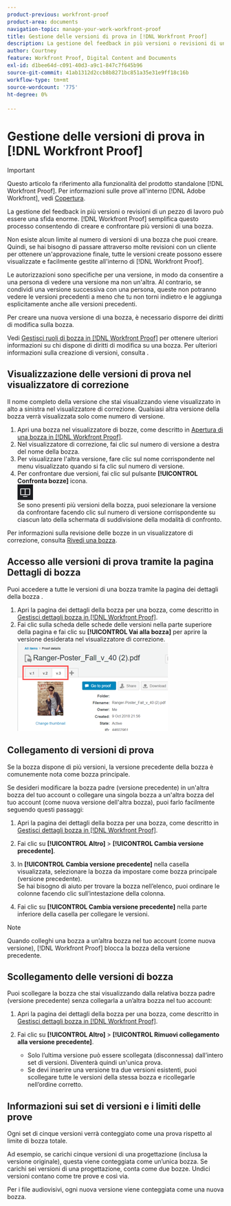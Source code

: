 ```yaml
---
product-previous: workfront-proof
product-area: documents
navigation-topic: manage-your-work-workfront-proof
title: Gestione delle versioni di prova in [!DNL Workfront Proof]
description: La gestione del feedback in più versioni o revisioni di un pezzo di lavoro può essere una sfida enorme. [!DNL Workfront Proof] semplifica questo processo consentendo di creare e confrontare più versioni di una bozza.
author: Courtney
feature: Workfront Proof, Digital Content and Documents
exl-id: d1bee64d-c091-40d3-a9c1-847c7f645b96
source-git-commit: 41ab1312d2ccb8b8271bc851a35e31e9ff18c16b
workflow-type: tm+mt
source-wordcount: '775'
ht-degree: 0%

---
```


# Gestione delle versioni di prova in [!DNL Workfront Proof]

>[!IMPORTANT]
>
>Questo articolo fa riferimento alla funzionalità del prodotto standalone [!DNL Workfront Proof]. Per informazioni sulle prove all&#39;interno [!DNL Adobe Workfront], vedi [Copertura](../../../review-and-approve-work/proofing/proofing.md).

La gestione del feedback in più versioni o revisioni di un pezzo di lavoro può essere una sfida enorme. [!DNL Workfront Proof] semplifica questo processo consentendo di creare e confrontare più versioni di una bozza.

Non esiste alcun limite al numero di versioni di una bozza che puoi creare. Quindi, se hai bisogno di passare attraverso molte revisioni con un cliente per ottenere un&#39;approvazione finale, tutte le versioni create possono essere visualizzate e facilmente gestite all&#39;interno di [!DNL Workfront Proof].

Le autorizzazioni sono specifiche per una versione, in modo da consentire a una persona di vedere una versione ma non un&#39;altra. Al contrario, se condividi una versione successiva con una persona, queste non potranno vedere le versioni precedenti a meno che tu non torni indietro e le aggiunga esplicitamente anche alle versioni precedenti.

Per creare una nuova versione di una bozza, è necessario disporre dei diritti di modifica sulla bozza.

Vedi [Gestisci ruoli di bozza in [!DNL Workfront Proof]](../../../workfront-proof/wp-work-proofsfiles/share-proofs-and-files/manage-proof-roles.md) per ottenere ulteriori informazioni su chi dispone di diritti di modifica su una bozza. Per ulteriori informazioni sulla creazione di versioni, consulta .

## Visualizzazione delle versioni di prova nel visualizzatore di correzione

Il nome completo della versione che stai visualizzando viene visualizzato in alto a sinistra nel visualizzatore di correzione. Qualsiasi altra versione della bozza verrà visualizzata solo come numero di versione.

1. Apri una bozza nel visualizzatore di bozze, come descritto in [Apertura di una bozza in [!DNL Workfront Proof]](../../../workfront-proof/wp-work-proofsfiles/review-proofs-wpv/open-proof.md).
1. Nel visualizzatore di correzione, fai clic sul numero di versione a destra del nome della bozza.
1. Per visualizzare l&#39;altra versione, fare clic sul nome corrispondente nel menu visualizzato quando si fa clic sul numero di versione.
1. Per confrontare due versioni, fai clic sul pulsante **[!UICONTROL Confronta bozze]** icona.\
   ![Compare_Proofs_button.png](assets/compare-proofs-button.png)\
   Se sono presenti più versioni della bozza, puoi selezionare la versione da confrontare facendo clic sul numero di versione corrispondente su ciascun lato della schermata di suddivisione della modalità di confronto.

Per informazioni sulla revisione delle bozze in un visualizzatore di correzione, consulta [Rivedi una bozza](../../../review-and-approve-work/proofing/reviewing-proofs-within-workfront/review-a-proof/review-a-proof.md).

## Accesso alle versioni di prova tramite la pagina Dettagli di bozza

Puoi accedere a tutte le versioni di una bozza tramite la pagina dei dettagli della bozza .

1. Apri la pagina dei dettagli della bozza per una bozza, come descritto in [Gestisci dettagli bozza in [!DNL Workfront Proof]](../../../workfront-proof/wp-work-proofsfiles/manage-your-work/manage-proof-details.md).
1. Fai clic sulla scheda delle schede delle versioni nella parte superiore della pagina e fai clic su **[!UICONTROL Vai alla bozza]** per aprire la versione desiderata nel visualizzatore di correzione.\
   ![Version_tabs_on_Proof_Details_page.png](assets/version-tabs-on-proof-details-page-350x205.png)

## Collegamento di versioni di prova

Se la bozza dispone di più versioni, la versione precedente della bozza è comunemente nota come bozza principale.

Se desideri modificare la bozza padre (versione precedente) in un&#39;altra bozza del tuo account o collegare una singola bozza a un&#39;altra bozza del tuo account (come nuova versione dell&#39;altra bozza), puoi farlo facilmente seguendo questi passaggi:

1. Apri la pagina dei dettagli della bozza per una bozza, come descritto in [Gestisci dettagli bozza in [!DNL Workfront Proof]](../../../workfront-proof/wp-work-proofsfiles/manage-your-work/manage-proof-details.md).
1. Fai clic su **[!UICONTROL Altro]** > **[!UICONTROL Cambia versione precedente]**.

1. In **[!UICONTROL Cambia versione precedente]** nella casella visualizzata, selezionare la bozza da impostare come bozza principale (versione precedente).\
   Se hai bisogno di aiuto per trovare la bozza nell’elenco, puoi ordinare le colonne facendo clic sull’intestazione della colonna.

1. Fai clic su **[!UICONTROL Cambia versione precedente]** nella parte inferiore della casella per collegare le versioni.

>[!NOTE]
>
>Quando colleghi una bozza a un’altra bozza nel tuo account (come nuova versione), [!DNL Workfront Proof] blocca la bozza della versione precedente.

## Scollegamento delle versioni di bozza

Puoi scollegare la bozza che stai visualizzando dalla relativa bozza padre (versione precedente) senza collegarla a un’altra bozza nel tuo account:

1. Apri la pagina dei dettagli della bozza per una bozza, come descritto in [Gestisci dettagli bozza in [!DNL Workfront Proof]](../../../workfront-proof/wp-work-proofsfiles/manage-your-work/manage-proof-details.md).
1. Fai clic su **[!UICONTROL Altro]** > **[!UICONTROL Rimuovi collegamento alla versione precedente]**.

   * Solo l’ultima versione può essere scollegata (disconnessa) dall’intero set di versioni. Diventerà quindi un&#39;unica prova.
   * Se devi inserire una versione tra due versioni esistenti, puoi scollegare tutte le versioni della stessa bozza e ricollegarle nell’ordine corretto.

## Informazioni sui set di versioni e i limiti delle prove

Ogni set di cinque versioni verrà conteggiato come una prova rispetto al limite di bozza totale.

Ad esempio, se carichi cinque versioni di una progettazione (inclusa la versione originale), questa viene conteggiata come un’unica bozza. Se carichi sei versioni di una progettazione, conta come due bozze. Undici versioni contano come tre prove e così via.

Per i file audiovisivi, ogni nuova versione viene conteggiata come una nuova bozza.
